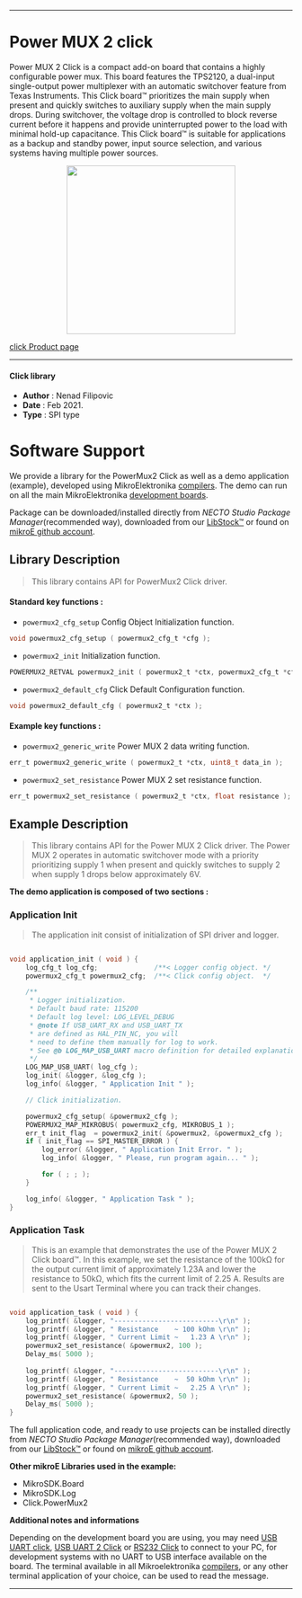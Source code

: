 
---
# Power MUX 2 click

Power MUX 2 Click is a compact add-on board that contains a highly configurable power mux. This board features the TPS2120, a dual-input single-output power multiplexer with an automatic switchover feature from Texas Instruments. This Click board™ prioritizes the main supply when present and quickly switches to auxiliary supply when the main supply drops. During switchover, the voltage drop is controlled to block reverse current before it happens and provide uninterrupted power to the load with minimal hold-up capacitance. This Click board™ is suitable for applications as a backup and standby power, input source selection, and various systems having multiple power sources.

<p align="center">
  <img src="https://download.mikroe.com/images/click_for_ide/power_mux_2_click.png" height=300px>
</p>

[click Product page](https://www.mikroe.com/power-mux-2-click)

---


#### Click library

- **Author**        : Nenad Filipovic
- **Date**          : Feb 2021.
- **Type**          : SPI type


# Software Support

We provide a library for the PowerMux2 Click
as well as a demo application (example), developed using MikroElektronika
[compilers](https://www.mikroe.com/necto-studio).
The demo can run on all the main MikroElektronika [development boards](https://www.mikroe.com/development-boards).

Package can be downloaded/installed directly from *NECTO Studio Package Manager*(recommended way), downloaded from our [LibStock&trade;](https://libstock.mikroe.com) or found on [mikroE github account](https://github.com/MikroElektronika/mikrosdk_click_v2/tree/master/clicks).

## Library Description

> This library contains API for PowerMux2 Click driver.

#### Standard key functions :

- `powermux2_cfg_setup` Config Object Initialization function.
```c
void powermux2_cfg_setup ( powermux2_cfg_t *cfg );
```

- `powermux2_init` Initialization function.
```c
POWERMUX2_RETVAL powermux2_init ( powermux2_t *ctx, powermux2_cfg_t *cfg );
```

- `powermux2_default_cfg` Click Default Configuration function.
```c
void powermux2_default_cfg ( powermux2_t *ctx );
```

#### Example key functions :

- `powermux2_generic_write` Power MUX 2 data writing function.
```c
err_t powermux2_generic_write ( powermux2_t *ctx, uint8_t data_in );
```

- `powermux2_set_resistance` Power MUX 2 set resistance function.
```c
err_t powermux2_set_resistance ( powermux2_t *ctx, float resistance );
```

## Example Description

> This library contains API for the Power MUX 2 Click driver. 
> The Power MUX 2 operates in automatic switchover mode with a priority prioritizing supply 1 
> when present and quickly switches to supply 2 when supply 1 drops below approximately 6V.

**The demo application is composed of two sections :**

### Application Init

> The application init consist of initialization of SPI driver and logger.

```c

void application_init ( void ) {
    log_cfg_t log_cfg;              /**< Logger config object. */
    powermux2_cfg_t powermux2_cfg;  /**< Click config object.  */

    /** 
     * Logger initialization.
     * Default baud rate: 115200
     * Default log level: LOG_LEVEL_DEBUG
     * @note If USB_UART_RX and USB_UART_TX 
     * are defined as HAL_PIN_NC, you will 
     * need to define them manually for log to work. 
     * See @b LOG_MAP_USB_UART macro definition for detailed explanation.
     */
    LOG_MAP_USB_UART( log_cfg );
    log_init( &logger, &log_cfg );
    log_info( &logger, " Application Init " );

    // Click initialization.

    powermux2_cfg_setup( &powermux2_cfg );
    POWERMUX2_MAP_MIKROBUS( powermux2_cfg, MIKROBUS_1 );
    err_t init_flag  = powermux2_init( &powermux2, &powermux2_cfg );
    if ( init_flag == SPI_MASTER_ERROR ) {
        log_error( &logger, " Application Init Error. " );
        log_info( &logger, " Please, run program again... " );

        for ( ; ; );
    }

    log_info( &logger, " Application Task " );
}

```

### Application Task

> This is an example that demonstrates the use of the Power MUX 2 Click board™. 
> In this example, we set the resistance of the 100kΩ 
> for the output current limit of approximately 1.23A 
> and lower the resistance to 50kΩ, which fits the current limit of 2.25 A. 
> Results are sent to the Usart Terminal where you can track their changes.

```c

void application_task ( void ) {
    log_printf( &logger, "--------------------------\r\n" );
    log_printf( &logger, " Resistance    ~ 100 kOhm \r\n" );
    log_printf( &logger, " Current Limit ~   1.23 A \r\n" );
    powermux2_set_resistance( &powermux2, 100 );
    Delay_ms( 5000 );
    
    log_printf( &logger, "--------------------------\r\n" );
    log_printf( &logger, " Resistance    ~  50 kOhm \r\n" );
    log_printf( &logger, " Current Limit ~   2.25 A \r\n" );
    powermux2_set_resistance( &powermux2, 50 );
    Delay_ms( 5000 );
}

```

The full application code, and ready to use projects can be installed directly from *NECTO Studio Package Manager*(recommended way), downloaded from our [LibStock&trade;](https://libstock.mikroe.com) or found on [mikroE github account](https://github.com/MikroElektronika/mikrosdk_click_v2/tree/master/clicks).

**Other mikroE Libraries used in the example:**

- MikroSDK.Board
- MikroSDK.Log
- Click.PowerMux2

**Additional notes and informations**

Depending on the development board you are using, you may need
[USB UART click](http://shop.mikroe.com/usb-uart-click),
[USB UART 2 Click](http://shop.mikroe.com/usb-uart-2-click) or
[RS232 Click](http://shop.mikroe.com/rs232-click) to connect to your PC, for
development systems with no UART to USB interface available on the board. The
terminal available in all Mikroelektronika
[compilers](http://shop.mikroe.com/compilers), or any other terminal application
of your choice, can be used to read the message.

---
